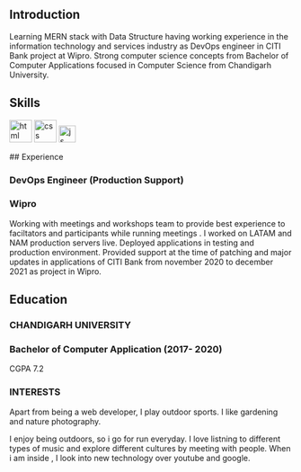 ## Introduction

Learning MERN stack with Data Structure having working experience in the information technology and services industry as DevOps engineer in CITI Bank project at Wipro. Strong computer science concepts from Bachelor of Computer Applications focused in Computer Science from Chandigarh University.

## Skills

<p align='left'>
  <img src="https://upload.wikimedia.org/wikipedia/commons/thumb/6/61/HTML5_logo_and_wordmark.svg/2048px-HTML5_logo_and_wordmark.svg.png" alt="html" width="40" height="40">
  <img src='https://upload.wikimedia.org/wikipedia/commons/thumb/d/d5/CSS3_logo_and_wordmark.svg/1200px-CSS3_logo_and_wordmark.svg.png' alt="css" width="40" height="40">
  <img src='https://upload.wikimedia.org/wikipedia/commons/6/6a/JavaScript-logo.png' height='30' width='auto' alt="js">
  
<!--  Commenting out React and Angular for now...  -->
<!--    <img src="https://upload.wikimedia.org/wikipedia/commons/thumb/a/a7/React-icon.svg/1280px-React-icon.svg.png" alt="react" width="auto" height="40"/>
   <img src="https://angular.io/assets/images/logos/angular/angular.svg" alt="angular" width="40" height="40"/> -->
  
</p>
## Experience

### **DevOps Engineer (Production Support)**
### Wipro

Working with meetings and workshops team to provide best experience to faciltators and participants while running meetings . I worked on LATAM and NAM production servers live. Deployed applications in testing and production environment. Provided support at the time of patching and major updates in applications of CITI Bank from november 2020 to december 2021 as project in Wipro.


## Education

### **CHANDIGARH UNIVERSITY**
###  Bachelor of Computer Application (2017- 2020)
CGPA 7.2


### INTERESTS
Apart from being a web developer, I play outdoor sports. I like gardening and nature photography.

I enjoy being outdoors, so i go for run everyday. I love listning to different types of music and explore different cultures by meeting with people. When i am inside , I look into new technology over youtube and google.

